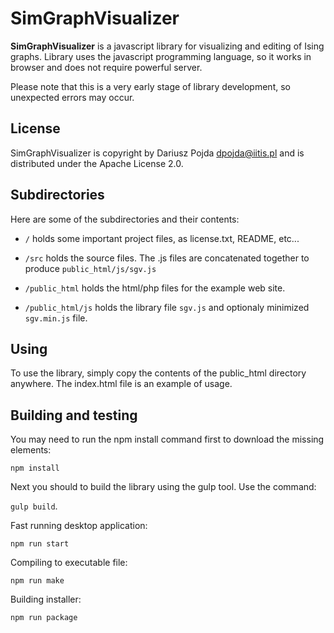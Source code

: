 SimGraphVisualizer
======================================

__SimGraphVisualizer__ is a javascript library for visualizing and editing of Ising graphs.
Library uses the javascript programming language, so it works in browser and does not require powerful server.

Please note that this is a very early stage of library development, so unexpected errors may occur.

License
-------

SimGraphVisualizer is copyright by Dariusz Pojda <dpojda@iitis.pl> and is distributed under the Apache License 2.0.

Subdirectories
--------------

Here are some of the subdirectories and their contents:

* ```/``` holds some important project files, as license.txt, README, etc...

* ```/src``` holds the source files. The .js files are concatenated together to produce ```public_html/js/sgv.js```

* ```/public_html``` holds the html/php files for the example web site.

* ```/public_html/js``` holds the library file ```sgv.js``` and optionaly minimized ```sgv.min.js``` file.

Using
-----

To use the library, simply copy the contents of the public_html directory anywhere. The index.html file is an example of usage.

Building and testing
--------------------

You may need to run the npm install command first to download the missing elements:

```npm install```

Next you should to build the library using the gulp tool. Use the command: 

```gulp build```.

Fast running desktop application:

```npm run start```

Compiling to executable file:

```npm run make```

Building installer:

```npm run package```

